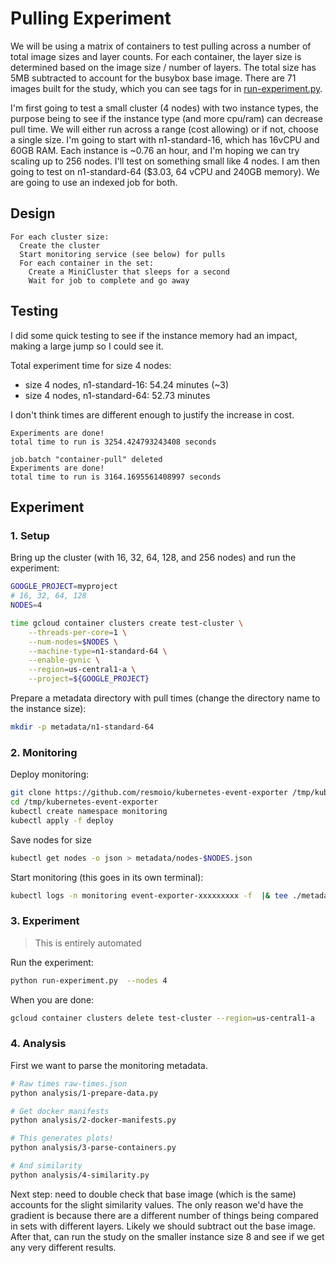 # Pulling Experiment

We will be using a matrix of containers to test pulling across a number of total image sizes and layer counts.
For each container, the layer size is determined based on the image size / number of layers. The total size has 5MB subtracted to account for the busybox base image. There are 71 images built for the study, which you can see tags for in [run-experiment.py](run-experiment.py).

I'm first going to test a small cluster (4 nodes) with two instance types, the purpose being to see if the instance type (and more cpu/ram) can decrease pull time. We will either run across a range (cost allowing) or if not, choose a single size. I'm going to start with n1-standard-16, which has 16vCPU and 60GB RAM. Each instance is ~0.76 an hour, and I'm hoping we can try scaling up to 256 nodes. I'll test on something small like 4 nodes. I am then going to test on n1-standard-64 ($3.03, 64 vCPU and 240GB memory). We are going to use an indexed job for both.

## Design

```console
For each cluster size:
  Create the cluster
  Start monitoring service (see below) for pulls
  For each container in the set:
    Create a MiniCluster that sleeps for a second
    Wait for job to complete and go away
```

## Testing

I did some quick testing to see if the instance memory had an impact, making a large jump so I could see it.

Total experiment time for size 4 nodes:
 - size 4 nodes, n1-standard-16: 54.24 minutes (~3)
 - size 4 nodes, n1-standard-64: 52.73 minutes
 
I don't think times are different enough to justify the increase in cost.
 
```console
Experiments are done!
total time to run is 3254.424793243408 seconds

job.batch "container-pull" deleted
Experiments are done!
total time to run is 3164.1695561408997 seconds
```

## Experiment

### 1. Setup

Bring up the cluster (with 16, 32, 64, 128, and 256 nodes) and run the experiment:

```bash
GOOGLE_PROJECT=myproject
# 16, 32, 64, 128
NODES=4

time gcloud container clusters create test-cluster \
    --threads-per-core=1 \
    --num-nodes=$NODES \
    --machine-type=n1-standard-64 \
    --enable-gvnic \
    --region=us-central1-a \
    --project=${GOOGLE_PROJECT} 
```

Prepare a metadata directory with pull times (change the directory name to the instance size):

```bash
mkdir -p metadata/n1-standard-64
```

### 2. Monitoring

Deploy monitoring:

```bash
git clone https://github.com/resmoio/kubernetes-event-exporter /tmp/kubernetes-event-exporter
cd /tmp/kubernetes-event-exporter
kubectl create namespace monitoring
kubectl apply -f deploy
```

Save nodes for size

```bash
kubectl get nodes -o json > metadata/nodes-$NODES.json
```

Start monitoring (this goes in its own terminal):

```bash
kubectl logs -n monitoring event-exporter-xxxxxxxxx -f  |& tee ./metadata/n1-standard-64/events-size-$NODES-$(date +%s).json
```

### 3. Experiment

> This is entirely automated

Run the experiment:

```bash
python run-experiment.py  --nodes 4
```

When you are done:

```bash
gcloud container clusters delete test-cluster --region=us-central1-a
```

### 4. Analysis

First we want to parse the monitoring metadata.

```bash
# Raw times raw-times.json
python analysis/1-prepare-data.py

# Get docker manifests
python analysis/2-docker-manifests.py

# This generates plots!
python analysis/3-parse-containers.py

# And similarity
python analysis/4-similarity.py
```

Next step: need to double check that base image (which is the same) accounts for
the slight similarity values. The only reason we'd have the gradient is because there are a different number of things being compared in sets with different layers. Likely we should subtract out the base image. After that, can run the study on the smaller instance size 8 and see if we get any very different results.


